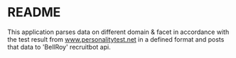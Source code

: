 # README

This application parses data on different domain & facet in accordance with the test result from www.personalitytest.net in a defined format and posts that data to 'BellRoy' recruitbot api.
